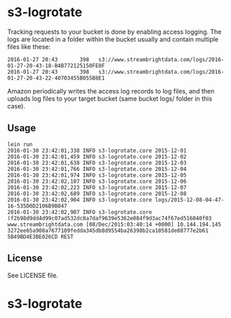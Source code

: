 # s3-logrotate

Tracking requests to your bucket is done by enabling access logging. The logs are located in a folder within the bucket usually and contain multiple files like these:

```
2016-01-27 20:43       398   s3://www.streambrightdata.com/logs/2016-01-27-20-43-18-B4B772125150FE0F
2016-01-27 20:43       398   s3://www.streambrightdata.com/logs/2016-01-27-20-43-22-40703455B055B8E1
```
Amazon periodically writes the access log records to log files, and then uploads log files to your target bucket (same bucket logs/ folder in this case). 

## Usage

```
lein run
2016-01-30 23:42:01,338 INFO s3-logrotate.core 2015-12-01
2016-01-30 23:42:01,459 INFO s3-logrotate.core 2015-12-02
2016-01-30 23:42:01,638 INFO s3-logrotate.core 2015-12-03
2016-01-30 23:42:01,766 INFO s3-logrotate.core 2015-12-04
2016-01-30 23:42:01,974 INFO s3-logrotate.core 2015-12-05
2016-01-30 23:42:02,107 INFO s3-logrotate.core 2015-12-06
2016-01-30 23:42:02,223 INFO s3-logrotate.core 2015-12-07
2016-01-30 23:42:02,689 INFO s3-logrotate.core 2015-12-08
2016-01-30 23:42:02,904 INFO s3-logrotate.core logs/2015-12-08-04-47-16-535D0D2106B9B047
2016-01-30 23:42:02,907 INFO s3-logrotate.core (f2b98d9dd4d99c07ad532dc8a7daf9639e5362e084f9d3ac74f67ed516040f03 www.streambrightdata.com [08/Dec/2015:03:40:14 +0000] 10.144.194.145 3272ee65a908a7677109fedda345db8d9554ba26398b2ca10581de88777e2b61 5B49BD4E3BE026CD REST
```

## License

See LICENSE file.
# s3-logrotate
